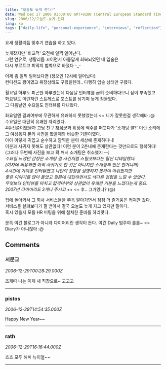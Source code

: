 ```yaml
---
title: "오늘도 늦게 잔다!"
date: Wed Dec 27 2006 01:00:00 GMT+0100 (Central European Standard Time)
slug: 2006/12/오늘도-늦게-잔다
lang: ko
tags: ["daily-life", "personal-experience", "interviews", "reflection"]
---
```


요새 생활리듬 맞추기 연습을 하고 있다.

늦게잤지만 '비교적' 오전에 일찍 일어난다.  
그런 연유로, 생활리듬 꼬이면서 아름답게 회복되었던 내 입술은   
다시 부르트고 피딱지 범벅으로 바꼈다 -_-

어제 좀 일찍 일어났다면 (정오인 12시에 일어났다)  
컨디션도 꽝이였고 위장상태도 구렸을텐데.. 다행히 입술 상태만 구렸다.

월요일 하루도 피곤한 하루였는데 다음날 인터뷰를 급히 준비하다보니 잠이 부족했고  
화요일도 이런저런 스트레스로 포스트를 남기며 늦게 잠들었다.  
그 다음날인 수요일도 인터뷰를 다녀왔다. 

화요일엔 결과여부에 무관하게 유쾌하지 못했었는데 <= 니가 잘못한걸 생각해바 :@  
수요일은 대단히 유쾌한 자리였다.   
4주전쯤이였을까 고딩 친구 [재석군](http://www.cyworld.com/danch98)과 위장에 맥주를 퍼붓다가 '소개팅 콜?' 이란 소리에  
그 여성동지 폰카 사진을 봤을때와 비슷한 기분이였다.   
아아 이렇게 귀엽고 순수하고 깜찍한 분이 세상에 존재하다니!   
이분과 사귀지 못해도 상관없다! 이런 분이 2촌내에 존재한다는 것만으로도 행복하다!  
(그러나 두번째 사진을 보고 확 깨서 소개팅은 취소했지 -_-)  
수요일 느꼈던 감정은 소개팅 걸 사건처럼 스틸샷보다는 훨씬 디테일했다.   
(여자에 비유하면 아직 사귀기로 한 것은 아니지만 소개팅의 반은 한거니까)  
4시간에 가까운 인터뷰였고 나만의 장점을 설명하지 못하여 아쉬웠지만   
좋은 이야기를 많이 들었고 질문에 대답하면서도 색다른 경험을 느낄 수 있었다.  
무엇보다 인터뷰를 마치고 합격여부와 상관없이 유쾌한 기분을 느꼈다는게 중요.  
2007년 다이어리도 3개나 주시고 +_+ <= 후.. 그거였나? (@)

집에 돌아와서 그 회사 서비스들을 쭈욱 알아가면서 점점 더 즐거움은 커져만 갔다.  
서비스들 살펴보다가 필 받아서 결국 오늘도 늦게 자고 있지만 말이다.  
혹시 있을지 모를 HR 미팅을 위해 철처한 준비를 하리랏다.

문득 여긴 블로그가 아니라 다이어리란 생각이 든다. 여긴 Daily 범주야 룰룰~ <= Diary가 아니잖아 :@

## Comments

### 서문교
*2006-12-29T00:28:29.000Z*

조케따
나는 이제 새 직장으로~ 고고고

---

### pistos
*2006-12-29T14:54:35.000Z*

Happy New Year~~

---

### rath
*2006-12-29T16:16:44.000Z*

흐흐 모두 해피 뉴이얼~~

---
